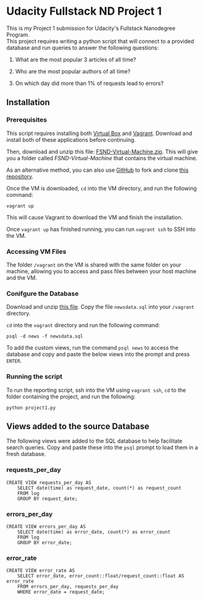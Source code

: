 # Udacity Fullstack ND Project 1

This is my Project 1 submission for Udacity's Fullstack Nanodegree Program.  
This project requires writing a python script that will connect to a provided
database and run queries to answer the following questions:

1) What are the most popular 3 articles of all time?

2) Who are the most popular authors of all time?

3) On which day did more than 1% of requests lead to errors?

## Installation
### Prerequisites
This script requires installing both [Virtual Box](https://www.virtualbox.org "Virtual Box")
and [Vagrant](https://www.vagrantup.com "Vagrant").  Download and install both of these
applications before continuing.  

Then, download and unzip this file: [FSND-Virtual-Machine.zip](https://s3.amazonaws.com/video.udacity-data.com/topher/2018/April/5acfbfa3_fsnd-virtual-machine/fsnd-virtual-machine.zip "FSND-Virtual-Machine.zip").  This will give you a folder called
*FSND-Virtual-Machine* that contains the virtual machine.

As an alternative method, you can also use [GitHub](https://www.github.com "GitHub") to
fork and clone [this repository](https://github.com/udacity/fullstack-nanodegree-vm "This Repository").

Once the VM is downloaded, `cd` into the VM directory, and run the following
command:
```
vagrant up
```
This will cause Vagrant to download the VM and finish the installation.

Once  `vagrant up` has finished running, you can run `vagrant ssh` to SSH into
the VM.

### Accessing VM Files
The folder `/vagrant` on the VM is shared with the same folder on your machine,
allowing you to access and pass files between your host machine and the VM.

### Conifgure the Database
Download and unzip [this file](https://d17h27t6h515a5.cloudfront.net/topher/2016/August/57b5f748_newsdata/newsdata.zip "This file").
Copy the file `newsdata.sql` into your `/vagrant` directory.

`cd` into the `vagrant` directory and run the following command:
```
psql -d news -f newsdata.sql
```

To add the custom views, run the command `psql news` to access the database and
copy and paste the below views into the prompt and press `ENTER`.

### Running the script
To run the reporting script, ssh into the VM using `vagrant ssh`, `cd` to the
folder containing the project, and run the following:
```
python project1.py
```

## Views added to the source Database
The following views were added to the SQL database to help facilitate
search queries.  Copy and paste these into the `psql` prompt to load them in
a fresh database.

### requests_per_day
```
CREATE VIEW requests_per_day AS
    SELECT date(time) as request_date, count(*) as request_count
    FROM log
    GROUP BY request_date;
```
### errors_per_day
```
CREATE VIEW errors_per_day AS
    SELECT date(time) as error_date, count(*) as error_count
    FROM log
    GROUP BY error_date;
```
### error_rate
```
CREATE VIEW error_rate AS
    SELECT error_date, error_count::float/request_count::float AS error_rate
    FROM errors_per_day, requests_per_day
    WHERE error_date = request_date;
```
